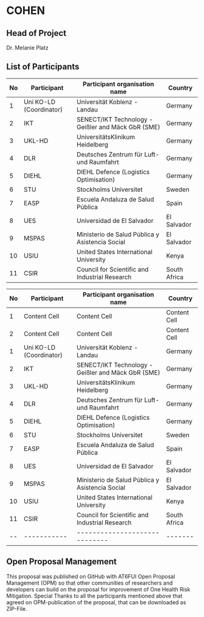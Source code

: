 # COHEN
## Head of Project 
Dr. Melanie Platz


## List of Participants 

| No  | Participant | Participant organisation name | Country |
| ------------- | ------------- | ------------- | ------------- |
| 1  | Uni KO-LD (Coordinator) | Universität Koblenz - Landau | Germany |
| 2  | IKT | SENECT/IKT Technology - Geißler and Mäck GbR (SME) | Germany |
| 3  | UKL-HD | UniversitätsKlinikum Heidelberg | Germany |
| 4  | DLR |  Deutsches Zentrum für Luft- und Raumfahrt | Germany |
| 5  | DIEHL | DIEHL Defence (Logistics Optimisation) | Germany |
| 6  | STU | Stockholms Universitet | Sweden |
| 7  | EASP | Escuela Andaluza de Salud Pública | Spain |
| 8  | UES | Universidad de El Salvador | El Salvador |
| 9  | MSPAS | Ministerio de Salud Pública y Asistencia Social | El Salvador |
| 10 | USIU | United States International University | Kenya |
| 11 | CSIR | Council for Scientific and Industrial Research | South Africa |


| No | Participant | Participant organisation name | Country |
| -- | ----------- | ----------------------------- | ------- |
| 1  | Content Cell  | Content Cell  | Content Cell  |
| 2  | Content Cell  | Content Cell  | Content Cell  |
| 1  | Uni KO-LD (Coordinator) | Universität Koblenz - Landau | Germany |
| 2  | IKT | SENECT/IKT Technology - Geißler and Mäck GbR (SME) | Germany |
| 3  | UKL-HD | UniversitätsKlinikum Heidelberg | Germany |
| 4  | DLR |  Deutsches Zentrum für Luft- und Raumfahrt | Germany |
| 5  | DIEHL | DIEHL Defence (Logistics Optimisation) | Germany |
| 6  | STU | Stockholms Universitet | Sweden |
| 7  | EASP | Escuela Andaluza de Salud Pública | Spain |
| 8  | UES | Universidad de El Salvador | El Salvador |
| 9  | MSPAS | Ministerio de Salud Pública y Asistencia Social | El Salvador |
| 10 | USIU | United States International University | Kenya |
| 11 | CSIR | Council for Scientific and Industrial Research | South Africa |
| -- | ----------- | ----------------------------- | ------- |

## Open Proposal Management
This proposal was published on GitHub with AT6FUI Open Proposal Management (OPM) so that other communities of researchers and developers can build on the proposal for improvement of One Health Risk Mitigation. Special Thanks to all the participants mentioned above that agreed on OPM-publication of the proposal, that can be downloaded as ZIP-File.

